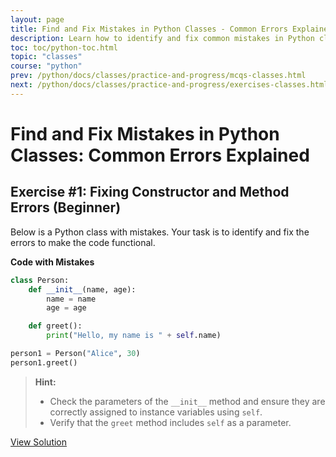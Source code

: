 ```yaml
---
layout: page
title: Find and Fix Mistakes in Python Classes - Common Errors Explained.
description: Learn how to identify and fix common mistakes in Python classes with this beginner-friendly exercise. Perfect for understanding constructors, instance variables, and methods.
toc: toc/python-toc.html
topic: "classes"
course: "python"
prev: /python/docs/classes/practice-and-progress/mcqs-classes.html
next: /python/docs/classes/practice-and-progress/exercises-classes.html
---
```


# Find and Fix Mistakes in Python Classes: Common Errors Explained

## Exercise #1: Fixing Constructor and Method Errors (Beginner)

Below is a Python class with mistakes. Your task is to identify and fix the errors to make the code functional.

**Code with Mistakes**

```python
class Person:
    def __init__(name, age):
        name = name
        age = age

    def greet():
        print("Hello, my name is " + self.name)

person1 = Person("Alice", 30)
person1.greet()
```

> **Hint:**  
> - Check the parameters of the `__init__` method and ensure they are correctly assigned to instance variables using `self`.  
> - Verify that the `greet` method includes `self` as a parameter.

[View Solution](solutions/find-fix-mistakes-classes1.md)

